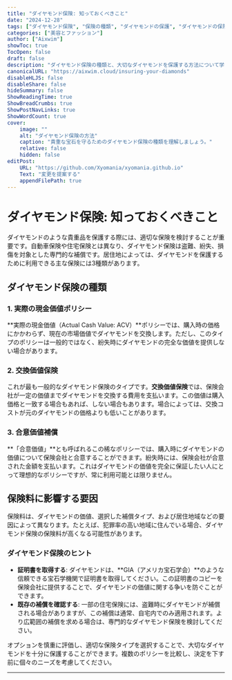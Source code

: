 ```yaml
---
title: "ダイヤモンド保険: 知っておくべきこと"
date: "2024-12-28"
tags: ["ダイヤモンド保険", "保険の種類", "ダイヤモンドの保護", "ダイヤモンドの保険方法"]
categories: ["美容とファッション"]
author: ["Aixwim"]
showToc: true
TocOpen: false
draft: false
description: "ダイヤモンド保険の種類と、大切なダイヤモンドを保護する方法について学びましょう。"
canonicalURL: "https://aixwim.cloud/insuring-your-diamonds"
disableHLJS: false
disableShare: false
hideSummary: false
ShowReadingTime: true
ShowBreadCrumbs: true
ShowPostNavLinks: true
ShowWordCount: true
cover:
    image: ""
    alt: "ダイヤモンド保険の方法"
    caption: "貴重な宝石を守るためのダイヤモンド保険の種類を理解しましょう。"
    relative: false
    hidden: false
editPost:
    URL: "https://github.com/Xyomania/xyomania.github.io"
    Text: "変更を提案する"
    appendFilePath: true
---
```


# ダイヤモンド保険: 知っておくべきこと

ダイヤモンドのような貴重品を保護する際には、適切な保険を検討することが重要です。自動車保険や住宅保険とは異なり、ダイヤモンド保険は盗難、紛失、損傷を対象とした専門的な補償です。居住地によっては、ダイヤモンドを保護するために利用できる主な保険には3種類があります。

## ダイヤモンド保険の種類

### 1. **実際の現金価値ポリシー**

**実際の現金価値（Actual Cash Value: ACV）**ポリシーでは、購入時の価格にかかわらず、現在の市場価値でダイヤモンドを交換します。ただし、このタイプのポリシーは一般的ではなく、紛失時にダイヤモンドの完全な価値を提供しない場合があります。

### 2. **交換価値保険**

これが最も一般的なダイヤモンド保険のタイプです。**交換価値保険**では、保険会社が一定の価値までダイヤモンドを交換する費用を支払います。この価値は購入価格と一致する場合もあれば、しない場合もあります。場合によっては、交換コストが元のダイヤモンドの価格よりも低いことがあります。

### 3. **合意価値補償**

**「合意価値」**とも呼ばれるこの稀なポリシーでは、購入時にダイヤモンドの価値について保険会社と合意することができます。紛失時には、保険会社が合意された金額を支払います。これはダイヤモンドの価値を完全に保証したい人にとって理想的なポリシーですが、常に利用可能とは限りません。

## 保険料に影響する要因

保険料は、ダイヤモンドの価値、選択した補償タイプ、および居住地域などの要因によって異なります。たとえば、犯罪率の高い地域に住んでいる場合、ダイヤモンド保険の保険料が高くなる可能性があります。

### ダイヤモンド保険のヒント

- **証明書を取得する**: ダイヤモンドは、**GIA（アメリカ宝石学会）**のような信頼できる宝石学機関で証明書を取得してください。この証明書のコピーを保険会社に提供することで、ダイヤモンドの価値に関する争いを防ぐことができます。
- **既存の補償を確認する**: 一部の住宅保険には、盗難時にダイヤモンドが補償される場合がありますが、この補償は通常、自宅内でのみ適用されます。より広範囲の補償を求める場合は、専門的なダイヤモンド保険を検討してください。

オプションを慎重に評価し、適切な保険タイプを選択することで、大切なダイヤモンドを十分に保護することができます。複数のポリシーを比較し、決定を下す前に個々のニーズを考慮してください。

---
